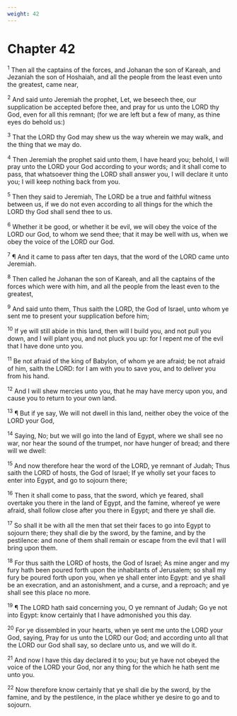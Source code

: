 ```yaml
---
weight: 42
---
```


# Chapter 42

<sup>1</sup> Then all the captains of the forces, and Johanan the son of Kareah, and Jezaniah the son of Hoshaiah, and all the people from the least even unto the greatest, came near, 

<sup>2</sup> And said unto Jeremiah the prophet, Let, we beseech thee, our supplication be accepted before thee, and pray for us unto the LORD thy God, even for all this remnant; (for we are left but a few of many, as thine eyes do behold us:) 

<sup>3</sup> That the LORD thy God may shew us the way wherein we may walk, and the thing that we may do. 

<sup>4</sup> Then Jeremiah the prophet said unto them, I have heard you; behold, I will pray unto the LORD your God according to your words; and it shall come to pass, that whatsoever thing the LORD shall answer you, I will declare it unto you; I will keep nothing back from you. 

<sup>5</sup> Then they said to Jeremiah, The LORD be a true and faithful witness between us, if we do not even according to all things for the which the LORD thy God shall send thee to us. 

<sup>6</sup> Whether it be good, or whether it be evil, we will obey the voice of the LORD our God, to whom we send thee; that it may be well with us, when we obey the voice of the LORD our God. 

<sup>7</sup> ¶ And it came to pass after ten days, that the word of the LORD came unto Jeremiah. 

<sup>8</sup> Then called he Johanan the son of Kareah, and all the captains of the forces which were with him, and all the people from the least even to the greatest, 

<sup>9</sup> And said unto them, Thus saith the LORD, the God of Israel, unto whom ye sent me to present your supplication before him; 

<sup>10</sup> If ye will still abide in this land, then will I build you, and not pull you down, and I will plant you, and not pluck you up: for I repent me of the evil that I have done unto you. 

<sup>11</sup> Be not afraid of the king of Babylon, of whom ye are afraid; be not afraid of him, saith the LORD: for I am with you to save you, and to deliver you from his hand. 

<sup>12</sup> And I will shew mercies unto you, that he may have mercy upon you, and cause you to return to your own land. 

<sup>13</sup> ¶ But if ye say, We will not dwell in this land, neither obey the voice of the LORD your God, 

<sup>14</sup> Saying, No; but we will go into the land of Egypt, where we shall see no war, nor hear the sound of the trumpet, nor have hunger of bread; and there will we dwell: 

<sup>15</sup> And now therefore hear the word of the LORD, ye remnant of Judah; Thus saith the LORD of hosts, the God of Israel; If ye wholly set your faces to enter into Egypt, and go to sojourn there; 

<sup>16</sup> Then it shall come to pass, that the sword, which ye feared, shall overtake you there in the land of Egypt, and the famine, whereof ye were afraid, shall follow close after you there in Egypt; and there ye shall die. 

<sup>17</sup> So shall it be with all the men that set their faces to go into Egypt to sojourn there; they shall die by the sword, by the famine, and by the pestilence: and none of them shall remain or escape from the evil that I will bring upon them. 

<sup>18</sup> For thus saith the LORD of hosts, the God of Israel; As mine anger and my fury hath been poured forth upon the inhabitants of Jerusalem; so shall my fury be poured forth upon you, when ye shall enter into Egypt: and ye shall be an execration, and an astonishment, and a curse, and a reproach; and ye shall see this place no more. 

<sup>19</sup> ¶ The LORD hath said concerning you, O ye remnant of Judah; Go ye not into Egypt: know certainly that I have admonished you this day. 

<sup>20</sup> For ye dissembled in your hearts, when ye sent me unto the LORD your God, saying, Pray for us unto the LORD our God; and according unto all that the LORD our God shall say, so declare unto us, and we will do it. 

<sup>21</sup> And now I have this day declared it to you; but ye have not obeyed the voice of the LORD your God, nor any thing for the which he hath sent me unto you. 

<sup>22</sup> Now therefore know certainly that ye shall die by the sword, by the famine, and by the pestilence, in the place whither ye desire to go and to sojourn. 


